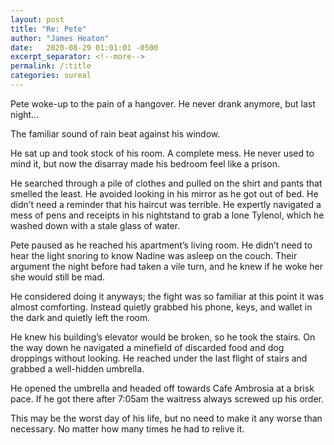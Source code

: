 ```yaml
---
layout: post
title: "Re: Pete"
author: "James Heaton"
date:   2020-08-29 01:01:01 -0500
excerpt_separator: <!--more-->
permalink: /:title
categories: sureal
---
```


Pete woke-up to the pain of a hangover. He never drank anymore, but last night...<!--more-->

The familiar sound of rain beat against his window.

He sat up and took stock of his room. A complete mess. He never used to mind it, but now the disarray made his bedroom feel like a prison.

He searched through a pile of clothes and pulled on the shirt and pants that smelled the least. He avoided looking in his mirror as he got out of bed. He didn’t need a reminder that his haircut was terrible. He expertly navigated a mess of pens and receipts in his nightstand to grab a lone Tylenol, which he washed down with a stale glass of water.

Pete paused as he reached his apartment’s living room. He didn’t need to hear the light snoring to know Nadine was asleep on the couch. Their argument the night before had taken a vile turn, and he knew if he woke her she would still be mad.

He considered doing it anyways; the fight was so familiar at this point it was almost comforting. Instead quietly grabbed his phone, keys, and wallet in the dark and quietly left the room.

He knew his building’s elevator would be broken, so he took the stairs. On the way down he navigated a minefield of discarded food and dog droppings without looking. He reached under the last flight of stairs and grabbed a well-hidden umbrella.

He opened the umbrella and headed off towards Cafe Ambrosia at a brisk pace. If he got there after 7:05am the waitress always screwed up his order.

This may be the worst day of his life, but no need to make it any worse than necessary. No matter how many times he had to relive it.